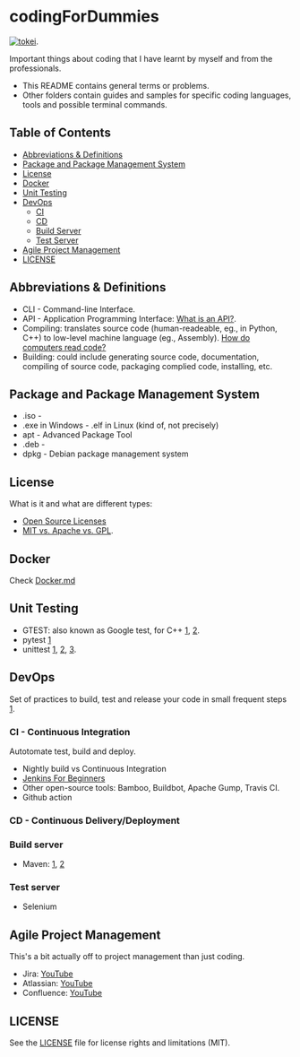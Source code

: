 # codingForDummies

[![tokei](https://tokei.rs/b1/github/duken72/codingForDummies)](https://github.com/duken72/codingForDummies).

Important things about coding that I have learnt by myself and from the professionals.

- This README contains general terms or problems.
- Other folders contain guides and samples for specific coding languages, tools and possible terminal commands.

## Table of Contents

- [Abbreviations & Definitions](#abbreviations--definitions)
- [Package and Package Management System](#package-and-package-management-system)
- [License](#license)
- [Docker](#docker)
- [Unit Testing](#unit-testing)
- [DevOps](#devops)
  - [CI](#ci---continuous-integration)
  - [CD](#cd---continuous-deliverydeployment)
  - [Build Server](#build-server)
  - [Test Server](#test-server)
- [Agile Project Management](#agile-project-management)
- [LICENSE](#license)

## Abbreviations & Definitions

- CLI - Command-line Interface.
- API - Application Programming Interface: [What is an API?](https://youtu.be/s7wmiS2mSXY).
- Compiling: translates source code (human-readeable, eg., in Python, C++) to low-level machine language (eg., Assembly). [How do computers read code?
](https://youtu.be/QXjU9qTsYCc)
- Building: could include generating source code, documentation, compiling of source code, packaging complied code, installing, etc.

## Package and Package Management System

- .iso -
- .exe in Windows - .elf in Linux (kind of, not precisely)
- apt - Advanced Package Tool
- .deb -
- dpkg - Debian package management system

## License

What is it and what are different types:

- [Open Source Licenses](https://gist.github.com/nicolasdao/a7adda51f2f185e8d2700e1573d8a633)
- [MIT vs. Apache vs. GPL](https://exygy.com/blog/which-license-should-i-use-mit-vs-apache-vs-gpl/).

## Docker

Check [Docker.md](dockerFD/README.md)

## Unit Testing

- GTEST: also known as Google test, for C++ [1](https://youtu.be/nbFXI9SDfbk), [2](https://youtu.be/BwO07hUzFNQ).
- pytest [1](https://youtu.be/DhUpxWjOhME)
- unittest [1](https://youtu.be/6tNS--WetLI), [2](https://youtu.be/1Lfv5tUGsn8), [3](https://youtu.be/uCxL7NGEohI).

## DevOps

Set of practices to build, test and release your code in small frequent steps [1](https://youtu.be/scEDHsr3APg).

### CI - Continuous Integration

Autotomate test, build and deploy.

- Nightly build vs Continuous Integration
- [Jenkins For Beginners](https://youtu.be/LFDrDnKPOTg)
- Other open-source tools: Bamboo, Buildbot, Apache Gump, Travis CI.
- Github action

### CD - Continuous Delivery/Deployment

### Build server

- Maven: [1](https://youtu.be/bSaBmXFym30), [2](https://youtu.be/JXXdipKFLQg)

### Test server

- Selenium

## Agile Project Management

This's a bit actually off to project management than just coding.

- Jira: [YouTube](https://youtu.be/xrCJv0fTyR8)
- Atlassian: [YouTube](https://youtu.be/hWXNmcSN4bE)
- Confluence: [YouTube](https://youtu.be/uhWCMlcY_Zw)

## LICENSE

See the [LICENSE](LICENSE.md) file for license rights and limitations (MIT).

